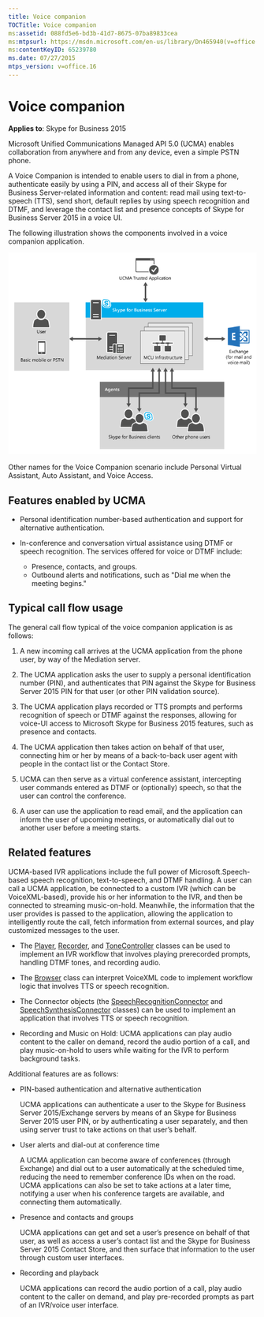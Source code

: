 ```yaml
---
title: Voice companion
TOCTitle: Voice companion
ms:assetid: 088fd5e6-bd3b-41d7-8675-07ba89833cea
ms:mtpsurl: https://msdn.microsoft.com/en-us/library/Dn465940(v=office.16)
ms:contentKeyID: 65239780
ms.date: 07/27/2015
mtps_version: v=office.16
---
```


# Voice companion

**Applies to**: Skype for Business 2015

Microsoft Unified Communications Managed API 5.0 (UCMA) enables collaboration from anywhere and from any device, even a simple PSTN phone.

A Voice Companion is intended to enable users to dial in from a phone, authenticate easily by using a PIN, and access all of their Skype for Business Server-related information and content: read mail using text-to-speech (TTS), send short, default replies by using speech recognition and DTMF, and leverage the contact list and presence concepts of Skype for Business Server 2015 in a voice UI.

The following illustration shows the components involved in a voice companion application.

![Personal virtual assistant details](images/Dn465940.UCMA-PVA2(Office.16).png "Personal virtual assistant details")

Other names for the Voice Companion scenario include Personal Virtual Assistant, Auto Assistant, and Voice Access.

## Features enabled by UCMA

- Personal identification number-based authentication and support for alternative authentication.

- In-conference and conversation virtual assistance using DTMF or speech recognition. The services offered for voice or DTMF include:
    
  - Presence, contacts, and groups.   
  - Outbound alerts and notifications, such as "Dial me when the meeting begins."

## Typical call flow usage

The general call flow typical of the voice companion application is as follows:

1.  A new incoming call arrives at the UCMA application from the phone user, by way of the Mediation server.

2.  The UCMA application asks the user to supply a personal identification number (PIN), and authenticates that PIN against the Skype for Business Server 2015 PIN for that user (or other PIN validation source).

3.  The UCMA application plays recorded or TTS prompts and performs recognition of speech or DTMF against the responses, allowing for voice-UI access to Microsoft Skype for Business 2015 features, such as presence and contacts.

4.  The UCMA application then takes action on behalf of that user, connecting him or her by means of a back-to-back user agent with people in the contact list or the Contact Store.

5.  UCMA can then serve as a virtual conference assistant, intercepting user commands entered as DTMF or (optionally) speech, so that the user can control the conference.

6.  A user can use the application to read email, and the application can inform the user of upcoming meetings, or automatically dial out to another user before a meeting starts.

## Related features

UCMA-based IVR applications include the full power of Microsoft.Speech-based speech recognition, text-to-speech, and DTMF handling. A user can call a UCMA application, be connected to a custom IVR (which can be VoiceXML-based), provide his or her information to the IVR, and then be connected to streaming music-on-hold. Meanwhile, the information that the user provides is passed to the application, allowing the application to intelligently route the call, fetch information from external sources, and play customized messages to the user.

- The [Player](https://docs.microsoft.com/dotnet/api/microsoft.rtc.collaboration.audiovideo.player?view=ucma-api), [Recorder](https://docs.microsoft.com/dotnet/api/microsoft.rtc.collaboration.audiovideo.recorder?view=ucma-api), and [ToneController](https://docs.microsoft.com/dotnet/api/microsoft.rtc.collaboration.audiovideo.tonecontroller?view=ucma-api) classes can be used to implement an IVR workflow that involves playing prerecorded prompts, handling DTMF tones, and recording audio.

- The [Browser](https://docs.microsoft.com/dotnet/api/microsoft.rtc.collaboration.audiovideo.voicexml.browser?view=ucma-voice) class can interpret VoiceXML code to implement workflow logic that involves TTS or speech recognition.

- The Connector objects (the [SpeechRecognitionConnector](https://docs.microsoft.com/dotnet/api/microsoft.rtc.collaboration.audiovideo.speechrecognitionconnector?view=ucma-api) and [SpeechSynthesisConnector](https://docs.microsoft.com/dotnet/api/microsoft.rtc.collaboration.audiovideo.speechsynthesisconnector?view=ucma-api) classes) can be used to implement an application that involves TTS or speech recognition.

- Recording and Music on Hold: UCMA applications can play audio content to the caller on demand, record the audio portion of a call, and play music-on-hold to users while waiting for the IVR to perform background tasks.

Additional features are as follows:

- PIN-based authentication and alternative authentication
    
  UCMA applications can authenticate a user to the Skype for Business Server 2015/Exchange servers by means of an Skype for Business Server 2015 user PIN, or by authenticating a user separately, and then using server trust to take actions on that user’s behalf.

- User alerts and dial-out at conference time
    
  A UCMA application can become aware of conferences (through Exchange) and dial out to a user automatically at the scheduled time, reducing the need to remember conference IDs when on the road. UCMA applications can also be set to take actions at a later time, notifying a user when his conference targets are available, and connecting them automatically.

- Presence and contacts and groups
    
  UCMA applications can get and set a user’s presence on behalf of that user, as well as access a user’s contact list and the Skype for Business Server 2015 Contact Store, and then surface that information to the user through custom user interfaces.

- Recording and playback
    
  UCMA applications can record the audio portion of a call, play audio content to the caller on demand, and play pre-recorded prompts as part of an IVR/voice user interface.

